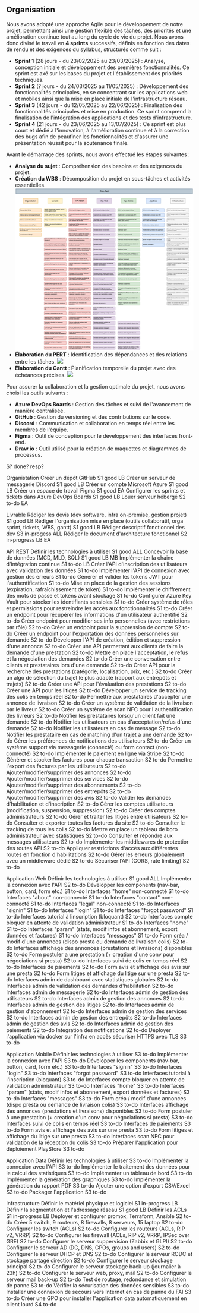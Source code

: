 ## **Organisation**

Nous avons adopté une approche Agile pour le développement de notre projet, permettant ainsi une gestion flexible des tâches, des priorités et une amélioration continue tout au long du cycle de vie du projet. Nous avons donc divisé le travail en **4 sprints** successifs, définis en fonction des dates de rendu et des exigences du syllabus, structurés comme suit :

- **Sprint 1** (28 jours - du 23/02/2025 au 23/03/2025) : Analyse, conception initiale et développement des premières fonctionnalités. Ce sprint est axé sur les bases du projet et l'établissement des priorités techniques.
- **Sprint 2** (? jours - du 24/03/2025 au 11/05/2025) : Développement des fonctionnalités principales, en se concentrant sur les applications web et mobiles ainsi que la mise en place initiale de l'infrastructure réseau.
- **Sprint 3** (42 jours - du 12/05/2025 au 22/06/2025) : Finalisation des fonctionnalités principales et mise en production. Ce sprint comprend la finalisation de l'intégration des applications et des tests d'infrastructure.
- **Sprint 4** (21 jours - du 23/06/2025 au 13/07/2025) : Ce sprint est plus court et dédié à l'innovation, à l'amélioration continue et à la correction des bugs afin de peaufiner les fonctionnalités et d'assurer une présentation réussit pour la soutenance finale.

Avant le démarrage des sprints, nous avons effectué les étapes suivantes :

- **Analyse du sujet** : Compréhension des besoins et des exigences du projet.
- **Création du WBS** : Décomposition du projet en sous-tâches et activités essentielles.
![](inc/wbs.svg)
- **Élaboration du PERT** : Identification des dépendances et des relations entre les tâches.
![](chemin/vers/image.png)
- **Élaboration du Gantt** : Planification temporelle du projet avec des échéances précises.
![](chemin/vers/image.png)

Pour assurer la collaboration et la gestion optimale du projet, nous avons choisi les outils suivants :

- **Azure DevOps Boards** : Gestion des tâches et suivi de l'avancement de manière centralisée.
- **GitHub** : Gestion du versioning et des contributions sur le code.
- **Discord** : Communication et collaboration en temps réel entre les membres de l'équipe.
- **Figma** : Outil de conception pour le développement des interfaces front-end.
- **Draw.io** : Outil utilisé pour la création de maquettes et diagrammes de processus.

S? done? resp? 

Organistation
Créer un dépôt GitHub S1 good LB
Créer un serveur de messagerie Discord S1 good LB
Créer un compte Microsoft Azure S1 good LB
Créer un espace de travail Figma S1 good EA
Configurer les sprints et tickets dans Azure DevOps Boards S1 good LB
Louer serveur hébergé S2 to-do EA

Livrable
Rédiger les devis (dev software, infra on-premise, gestion projet) S1 good LB
Rédiger l'organisation mise en place (outils collaboratif, orga sprint, tickets, WBS, gantt) S1 good LB
Rédiger descriptif fonctionnel des dev S3 in-progess ALL
Rédiger le document d'architecture fonctionnel S2 in-progress LB EA

API REST
Définir les technologies à utiliser S1 good ALL
Concevoir la base de données (MCD, MLD, SQL) S1 good LB MB
Implémenter la chaine d'intégration continue S1 to-do LB
Créer l'API d'inscription des utilisateurs avec validation des données S1 to-do
Implémenter l'API de connexion avec gestion des erreurs S1 to-do
Générer et valider les tokens JWT pour l'authentification S1 to-do
Mise en place de la gestion des sessions (expiration, rafraîchissement de token) S1 to-do
Implémenter le chiffrement des mots de passe et tokens avant stockage S1 to-do
Configurer Azure Key Vault pour stocker les identifiants sensibles S1 to-do
Créer système de rôles et permissions pour restreindre les accès aux fonctionnalités S1 to-do
Créer un endpoint pour récupérer les informations d'un utilisateur authentifié S2 to-do
Créer endpoint pour modifier ses info personnelles (avec restrictions par rôle) S2 to-do
Créer un endpoint pour la suppression de compte S2 to-do
Créer un endpoint pour l'exportation des données personnelles sur demande S2 to-do
Développer l'API de création, édition et suppression d'une annonce S2 to-do
Créer une API permettant aux clients de faire la demande d'une prestation S2 to-do
Mettre en place l'acceptation, le refus et la négociation des demandes S2 to-do
Créer une conversation entre clients et prestataires lors d'une demande S2 to-do
Créer API pour la recherche des prestations (catégorie, localisation, prix, etc.) S2 to-do
Créer un algo de sélection du trajet le plus adapté (rapport aux entrepôts et trajets) S2 to-do
Créer une API pour l'évaluation des prestations S2 to-do
Créer une API pour les litiges S2 to-do
Développer un service de tracking des colis en temps réel S2 to-do
Permettre aux prestataires d'accepter une annonce de livraison S2 to-do
Créer un système de validation de la livraison par le livreur S2 to-do
Créer un système de scan NFC pour l'authentification des livreurs S2 to-do
Notifier les prestataires lorsqu'un client fait une demande S2 to-do
Notifier les utilisateurs en cas d'acceptation/refus d'une demande S2 to-do
Notifier les utilisateurs en cas de message S2 to-do
Notifier les prestataire en cas de matching d'un trajet a une demande S2 to-do
Gérer les préférences de notifications des utilisateurs S2 to-do
Créer un système support via messagerie (connecté) ou form contact (non-connecté) S2 to-do
Implémenter le paiement en ligne via Stripe S2 to-do
Générer et stocker les factures pour chaque transaction S2 to-do
Permettre l'export des factures par les utilisateurs S2 to-do
Ajouter/modifier/supprimer des annonces S2 to-do
Ajouter/modifier/supprimer des services S2 to-do
Ajouter/modifier/supprimer des abonnements S2 to-do
Ajouter/modifier/supprimer des entrepôts S2 to-do
Ajouter/modifier/supprimer des avis S2 to-do
Valider les demandes d'habilitation et d'inscription S2 to-do
Gérer les comptes utilisateurs (modification, suspension, suppression) S2 to-do
Créer des comptes administrateurs S2 to-do
Gérer et traiter les litiges entre utilisateurs S2 to-do
Consulter et exporter toutes les factures du site S2 to-do
Consulter le tracking de tous les colis S2 to-do
Mettre en place un tableau de boro administrateur avec statistiques S2 to-do
Consulter et répondre aux messages utilisateurs S2 to-do
Implémenter les middlewares de protectior des routes API S2 to-do
Appliquer restrictions d'accès aux différentes routes en fonction d'habilitations S2 to-do
Gérer les erreurs globalement avec un middleware dédié S2 to-do
Sécuriser l’API (CORS, rate limiting) S2 to-do

Application Web
Définir les technologies à utiliser S1 good ALL
Implémenter la connexion avec l'API S2 to-do
Développer les components (nav-bar, button, card, form etc.) S1 to-do
Interfaces "home" non-connecté S1 to-do
Interfaces "about" non-connecté S1 to-do
Interfaces "contact" non-connecté S1 to-do
Interfaces "legal" non-connecté S1 to-do
Interfaces "signin" S1 to-do
Interfaces "login" S1 to-do
Interfaces "forgot password" S1 to-do
Interfaces tutorial à linscription (bloquant) S2 to-do
Interfaces compte bloquer en attente de validation administrateur S1 to-do
Interfaces "home" S1 to-do
Interfaces "param" (stats, modif infos et abonnement, export données et factures) S1 to-do
Interfaces "messages" S1 to-do
Form créa / modif d'une annonces (dispo presta ou demande de livraison colis) S2 to-do
Interfaces affichage des annonces (prestations et livraisons) disponibles S2 to-do
Form postuler a une prestation (+ creation d'une conv pour négociations si presta) S2 to-do
Interfaces suivi de colis en temps réel S2 to-do
Interfaces de paiements S2 to-do
Form avis et affichage des avis sur une presta S2 to-do
Form litiges et affichage du litige sur une presta S2 to-do
Interfaces admin de dashboard avec statistiques globales S2 to-do
Interfaces admin de validation des demandes d'habilitation S2 to-do
Interfaces admin de messagerie S2 to-do
Interfaces admin de gestion des utilisateurs S2 to-do
Interfaces admin de gestion des annonces S2 to-do
Interfaces admin de gestion des litiges S2 to-do
Interfaces admin de gestion d'abonnement S2 to-do
Interfaces admin de gestion des services S2 to-do
Interfaces admin de gestion des entrepôts S2 to-do
Interfaces admin de gestion des avis S2 to-do
Interfaces admin de gestion des paiements S2 to-do
Integration des notifications S2 to-do
Déployer l'application via docker sur l'infra en accès sécuriser HTTPS avec TLS S3 to-do

Application Mobile
Définir les technologies à utiliser S3 to-do 
Implémenter la connexion avec l'API S3 to-do
Développer les components (nav-bar, button, card, form etc.) S3 to-do
Interfaces "signin" S3 to-do
Interfaces "login" S3 to-do
Interfaces "forgot password" S3 to-do
Interfaces tutorial à l'inscription (bloquant) S3 to-do
Interfaces compte bloquer en attente de validation administrateur S3 to-do
Interfaces "home" S3 to-do
Interfaces "param" (stats, modif infos et abonnement, export données et factures) S3 to-do
Interfaces "messages" S3 to-do
Form créa / modif d'une annonces (dispo presta ou demande de livraison colis) S3 to-do
Interfaces affichage des annonces (prestations et livraisons) disponibles S3 to-do
Form postuler à une prestation (+ creation d'un conv pour négociations si presta) S3 to-do
Interfaces suivi de colis en temps réel S3 to-do
Interfaces de paiements S3 to-do
Form avis et affichage des avis sur une presta S3 to-do
Form litiges et affichage du litige sur une presta S3 to-do
Interfaces scan NFC pour validation de la réception du colis S3 to-do
Préparer l'application pour déploiement PlayStore S3 to-do

Application Data
Définir les technologies à utiliser S3 to-do
Implémenter la connexion avec l'API S3 to-do
Implémenter le traitement des données pour le calcul des statistiques S3 to-do
Implémenter un tableau de bord S3 to-do
Implémenter la génération des graphiques S3 to-do
Implémenter la génération du rapport PDF S3 to-do
Ajouter une option d'export CSV/Excel S3 to-do
Packager l'application S3 to-do

Infrastructure
Définir le matériel physique et logiciel S1 in-progress LB
Définir la segmentation et l'adressage réseau S1 good LB
Définir les ACLs S1 in-progress LB
Déployer et configurer promox, Terraform, Ansible S2 to-do
Créer 5 switch, 9 routeurs, 8 firewalls, 8 serveurs, 15 laptop S2 to-do
Configurer les switch (ACLs) S2 to-do
Configurer les routeurs (ACLs, RIP v2, VRRP) S2 to-do
Configurer les firewall (ACLs, RIP v2, VRRP, IPSec over GRE) S2 to-do
Configurer le serveur suppervision (Zabbix et GLPI) S2 to-do
Configurer le serveur AD (DC, DNS, GPOs, groups and users) S2 to-do
Configurer le serveur DHCP et DNS S2 to-do
Configurer le serveur RODC et stockage partagé direction S2 to-do
Configurer le serveur stockage principal S2 to-do
Configurer le serveur stockage back-up (journalier à 23h) S2 to-do
Configurer le serveur web, proxy, mail S2 to-do
Configurer le serveur mail back-up S2 to-do
Test de routage, redondance et simulation de panne S3 to-do
Vérifier la sécurisation des données sensibles S3 to-do
Installer une connexion de secours vers Internet en cas de panne du FAI S3 to-do
Créer une GPO pour installer l'application data automatiquement en client lourd S4 to-do